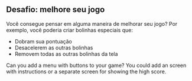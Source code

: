 ## Desafio: melhore seu jogo

Você consegue pensar em alguma maneira de melhorar seu jogo? Por exemplo, você poderia criar bolinhas especiais que:

+ Dobram sua pontuação
+ Desacelerem as outras bolinhas
+ Removem todas as outras bolinhas da tela

Can you add a menu with buttons to your game? You could add an screen with instructions or a separate screen for showing the high score.